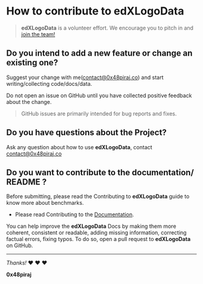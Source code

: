 
# How to contribute to edXLogoData

> **edXLogoData** is a volunteer effort. We encourage you to pitch in and [join the team!]()

## Do you intend to add a new feature or change an existing one?

Suggest your change with me([contact@0x48piraj.co]()) and start writing/collecting code/docs/data.

Do not open an issue on GitHub until you have collected positive feedback about the change.
> GitHub issues are primarily intended for bug reports and fixes.

## Do you have questions about the Project?

Ask any question about how to use **edXLogoData**, contact [contact@0x48piraj.co]()

## Do you want to contribute to the documentation/ README ?
Before submitting, please read the Contributing to **edXLogoData** guide to know more about benchmarks.

* Please read Contributing to the [Documentation]().

You can help improve the **edXLogoData** Docs by making them more coherent, consistent or readable, adding missing information, correcting factual errors, fixing typos.
To do so, open a pull request to **edXLogoData** on GitHub.

---

*Thanks!* :heart: :heart: :heart:

**0x48piraj**
